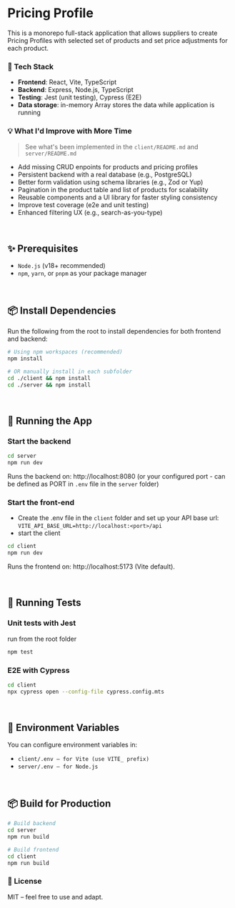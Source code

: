 # Pricing Profile

This is a monorepo full-stack application that allows suppliers to create Pricing Profiles with selected set of products and set price adjustments for each product.
<br />

### 🧰 Tech Stack
- <b>Frontend</b>: React, Vite, TypeScript
- <b>Backend</b>: Express, Node.js, TypeScript
- <b>Testing</b>: Jest (unit testing), Cypress (E2E)
- <b>Data storage</b>: in-memory Array stores the data while application is running

### 💡 What I'd Improve with More Time

> See what's been implemented in the ```client/README.md``` and ```server/README.md```
 - Add missing CRUD enpoints for products and pricing profiles
 - Persistent backend with a real database (e.g., PostgreSQL)
 - Better form validation using schema libraries (e.g., Zod or Yup)
 - Pagination in the product table and list of products for scalability
 - Reusable components and a UI library for faster styling consistency
 - Improve test coverage (e2e and unit testing)
 - Enhanced filtering UX (e.g., search-as-you-type)
<br />


## ✨ Prerequisites

- `Node.js` (v18+ recommended)
- `npm`, `yarn`, or `pnpm` as your package manager
<br />

## 📦 Install Dependencies

Run the following from the root to install dependencies for both frontend and backend:

```bash
# Using npm workspaces (recommended)
npm install

# OR manually install in each subfolder
cd ./client && npm install
cd ./server && npm install
```
<br />

## 🚀 Running the App
### Start the backend
```bash
cd server
npm run dev
```
Runs the backend on: http://localhost:8080 (or your configured port - can be defined as PORT in ```.env``` file in the ```server``` folder)

### Start the front-end
- Create the .env file in the ```client``` folder and set up your API base url: ```VITE_API_BASE_URL=http://localhost:<port>/api```
- start the client
```bash
cd client
npm run dev
```
Runs the frontend on: http://localhost:5173 (Vite default).

<br />


## 🧪 Running Tests

### Unit tests with Jest
run from the root folder
```bash
npm test
```
### E2E with Cypress
```bash
cd client
npx cypress open --config-file cypress.config.mts
```
<br />

## 📁 Environment Variables
You can configure environment variables in:

- ```client/.env – for Vite (use VITE_ prefix)```
- ```server/.env – for Node.js```

<br />

## 📦 Build for Production
```bash
# Build backend
cd server
npm run build
```

```bash
# Build frontend
cd client
npm run build
```

### 📝 License
MIT – feel free to use and adapt.
